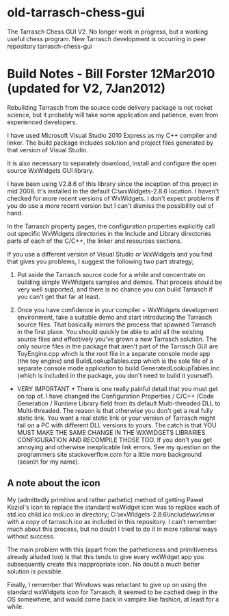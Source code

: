 old-tarrasch-chess-gui
======================

The Tarrasch Chess GUI V2. No longer work in progress, but a working useful chess program.
New Tarrasch development is occurring in peer repository tarrasch-chess-gui

Build Notes - Bill Forster 12Mar2010 (updated for V2, 7Jan2012)
==============================================================

Rebuilding Tarrasch from the source code delivery package is not rocket 
science, but it probably will take some application and patience, even 
from experienced developers.

I have used Microsoft Visual Studio 2010 Express as my C++ compiler and 
linker. The build package includes solution and project files generated 
by that version of Visual Studio.

It is also necessary to separately download, install and configure the 
open source WxWidgets GUI library.

I have been using V2.8.6 of this library since the inception of this 
project in mid 2008. It's installed in the default C:\wxWidgets-2.8.6 
location. I haven't checked for more recent versions of WxWidgets. I 
don't expect problems if you do use a more recent version but I can't 
dismiss the possibility out of hand.

In the Tarrasch property pages, the configuration properties explicitly 
call out specific WxWidgets directories in the Include and Library 
directories parts of each of the C/C++, the linker and resources 
sections.

If you use a different version of Visual Studio or WxWidgets and you 
find that gives you problems, I suggest the following two part strategy;

1) Put aside the Tarrasch source code for a while and concentrate on 
building simple WxWidgets samples and demos. That process should be very 
well supported, and there is no chance you can build Tarrasch if you 
can't get that far at least.

2) Once you have confidence in your compiler + WxWidgets development 
environment, take a suitable demo and start introducing the Tarrasch 
source files. That basically mirrors the process that spawned Tarrasch 
in the first place. You should quickly be able to add all the existing 
source files and effectively you've grown a new Tarrasch solution. The 
only source files in the package that aren't part of the Tarrasch GUI 
are ToyEngine.cpp which is the root file in a separate console mode app 
(the toy engine) and BuildLookupTables.cpp which is the sole file of a 
separate console mode application to build GeneratedLookupTables.inc 
(which is included in the package, you don't need to build it yourself).

* VERY IMPORTANT *
There is one really painful detail that you must get on top of. I have 
changed the Configuration Properties / C/C++ /Code Generation / Runtime 
Library field from its default Multi-threaded DLL to Multi-threaded. The 
reason is that otherwise you don't get a real fully static link. You 
want a real static link or your version of Tarrasch might fail on a PC 
with different DLL versions to yours. The catch is that YOU MUST MAKE 
THE SAME CHANGE IN THE WXWIDGETS LIBRARIES CONFIGURATION AND RECOMPILE 
THOSE TOO. If you don't you get annoying and otherwise inexplicable link 
errors. See my question on the programmers site stackoverflow.com for
a little more background (search for my name).

A note about the icon
---------------------
My (admittedly primitive and rather pathetic) method of getting Pawel
Koziol's icon to replace the standard wxWidget icon was to replace
each of std.ico child.ico mdi.ico in directory;
 C:\wxWidgets-2.8.6\include\wx\msw             
with a copy of tarrasch.ico as included in this repository. I can't
remember much about this process, but no doubt I tried to do it in
more rational ways without success.

The main problem with this (apart from the patheticness and primitiveness
already alluded too) is that this tends to give every wxWidget app
you subsequently create this inappropriate icon. No doubt a much
better solution is possible.

Finally, I remember that Windows was reluctant to give up on using the
standard wxWidgets icon for Tarrasch, it seemed to be cached deep in
the OS somewhere, and would come back in vampire like fashion, at least
for a while.



